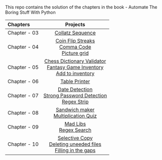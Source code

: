 This repo contains the solution of the chapters in the book - Automate The Boring Stuff With Python


|Chapters|Projects|
|:-------|:-------:|
|Chapter - 03|[Collatz Sequence](https://github.com/SilentCruzer/Automate-the-boring-stuff-with-python/blob/master/Chapter-03/CollatzSequence.py)|
|Chapter - 04|[Coin Flip Streaks](https://github.com/SilentCruzer/Automate-the-boring-stuff-with-python/blob/master/Chapter-04/CoinFlipStreaks.py)<br>[Comma Code](https://github.com/SilentCruzer/Automate-the-boring-stuff-with-python/blob/master/Chapter-04/CoinFlipStreaks.py)<br>[Picture grid](https://github.com/SilentCruzer/Automate-the-boring-stuff-with-python/blob/master/Chapter-04/PictureGrid.py)|
|Chapter - 05|[Chess Dictionary Validator](https://github.com/SilentCruzer/Automate-the-boring-stuff-with-python/blob/master/Chapter-05/ChessValidator.py)<br>[Fantasy Game Inventory](https://github.com/SilentCruzer/Automate-the-boring-stuff-with-python/blob/master/Chapter-05/GameInventory.py)<br>[Add to inventory](https://github.com/SilentCruzer/Automate-the-boring-stuff-with-python/blob/master/Chapter-05/AddToInventory.py)|
|Chapter - 06|[Table Printer](https://github.com/SilentCruzer/Automate-the-boring-stuff-with-python/blob/master/Chapter-06/TablePrinter.py)|
|Chapter - 07|[Date Detection](https://github.com/SilentCruzer/Automate-the-boring-stuff-with-python/blob/master/Chapter-07/DateDetection.py)<br>[Strong Password Detection](https://github.com/SilentCruzer/Automate-the-boring-stuff-with-python/blob/master/Chapter-07/StrongPassword.py)<br>[Regex Strip](https://github.com/SilentCruzer/Automate-the-boring-stuff-with-python/blob/master/Chapter-07/RegexStrip.py)|
|Chapter - 08|[Sandwich maker](https://github.com/SilentCruzer/Automate-the-boring-stuff-with-python/blob/master/Chapter-08/SandwichMaker.py)<br>[Multiplication Quiz](https://github.com/SilentCruzer/Automate-the-boring-stuff-with-python/blob/master/Chapter-08/MultiplicationQuiz.py)|
|Chapter - 09|[Mad Libs](https://github.com/SilentCruzer/Automate-the-boring-stuff-with-python/blob/master/Chapter-09/mad_libs.py)<br>[Regex Search](https://github.com/SilentCruzer/Automate-the-boring-stuff-with-python/blob/master/Chapter-09/mad_libs.py)|
|Chapter - 10|[Selective Copy](https://github.com/SilentCruzer/Automate-the-boring-stuff-with-python/blob/master/Chapter-10/SelectiveCopy.py)<br>[Deleting uneeded files](https://github.com/SilentCruzer/Automate-the-boring-stuff-with-python/blob/master/Chapter-10/DeleteFiles.py)<br>[Filling in the gaps](https://github.com/SilentCruzer/Automate-the-boring-stuff-with-python/blob/master/Chapter-10/fillgaps.py)|
